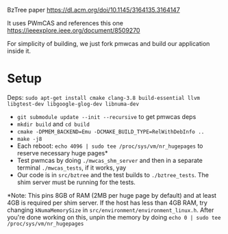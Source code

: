 BzTree paper https://dl.acm.org/doi/10.1145/3164135.3164147

It uses PWmCAS and references this one https://ieeexplore.ieee.org/document/8509270

For simplicity of building, we just fork pmwcas and build our application inside it.

# Setup

Deps: `sudo apt-get install cmake clang-3.8 build-essential llvm libgtest-dev libgoogle-glog-dev libnuma-dev`

* `git submodule update --init --recursive` to get pmwcas deps
* `mkdir build` and `cd build`
* `cmake -DPMEM_BACKEND=Emu -DCMAKE_BUILD_TYPE=RelWithDebInfo ..`
* `make -j8`
* Each reboot: `echo 4096 | sudo tee /proc/sys/vm/nr_hugepages` to reserve necessary huge pages*
* Test pwmcas by doing `./mwcas_shm_server` and then in a separate terminal `./mwcas_tests`, if it works, yay
* Our code is in `src/bztree` and the test builds to `./bztree_tests`. The shim server must be running for the tests.

*Note: This pins 8GB of RAM (2MB per huge page by default) and at least 4GB is required per shim server. If the host has less than 4GB RAM, try changing `kNumaMemorySize` in `src/environment/environment_linux.h`. After you're done working on this, unpin the memory by doing `echo 0 | sudo tee /proc/sys/vm/nr_hugepages`
